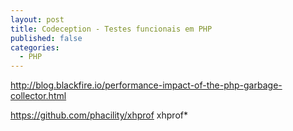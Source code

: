 ```yaml
---
layout: post
title: Codeception - Testes funcionais em PHP
published: false
categories:
  - PHP
---
```

http://blog.blackfire.io/performance-impact-of-the-php-garbage-collector.html

https://github.com/phacility/xhprof
xhprof*